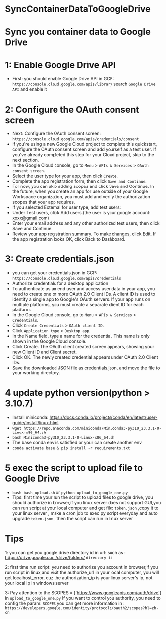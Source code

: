 # SyncContainerDataToGoogleDrive

# Sync you container data to Google Drive

# 1: Enable Google Drive API
* First: you should enable Google Drive API in GCP: `https://console.cloud.google.com/apis/library`
  search `Google Drive API` and enable it


# 2: Configure the OAuth consent screen
* Next: Configure the OAuth consent screen: `https://console.cloud.google.com/apis/credentials/consent`
* If you're using a new Google Cloud project to complete this quickstart, configure the OAuth consent screen and add yourself as a test user. If you've already completed this step for your Cloud project, skip to the next section.
* In the Google Cloud console, go to `Menu`  > `APIs & Services` > `OAuth consent screen`.
* Select the user type for your app, then click `Create`.
* Complete the app registration form, then click `Save and Continue`.
* For now, you can skip adding scopes and click Save and Continue. In the future, when you create an app for use outside of your Google Workspace organization, you must add and verify the authorization scopes that your app requires.
* If you selected External for user type, add test users:
* Under Test users, click Add users.(the user is your google account: xxxx@gmail.com)
* Enter your email address and any other authorized test users, then click Save and Continue.
* Review your app registration summary. To make changes, click Edit. If the app registration looks OK, click Back to Dashboard.

# 3: Create credentials.json
* you can get your credentials.json in GCP: `https://console.cloud.google.com/apis/credentials`
* Authorize credentials for a desktop application
* To authenticate as an end user and access user data in your app, you need to create one or more OAuth 2.0 Client IDs. A client ID is used to identify a single app to Google's OAuth servers. If your app runs on multiple platforms, you must create a separate client ID for each platform.
* In the Google Cloud console, go to `Menu` > `APIs & Services` > `Credentials`.
* Click `Create Credentials` > `OAuth client ID`.
* Click `Application type` > `Desktop app`.
* In the Name field, type a name for the credential. This name is only shown in the Google Cloud console.
* Click Create. The OAuth client created screen appears, showing your new Client ID and Client secret.
* Click OK. The newly created credential appears under OAuth 2.0 Client IDs.
* Save the downloaded JSON file as credentials.json, and move the file to your working directory.


# 4 update python version(python > 3.10.7)
* Install miniconda: https://docs.conda.io/projects/conda/en/latest/user-guide/install/linux.html
* `wget https://repo.anaconda.com/miniconda/Miniconda3-py310_23.3.1-0-Linux-x86_64.sh`
* `bash Miniconda3-py310_23.3.1-0-Linux-x86_64.sh`
* The base conda env is satisfied or your can create another env
* `conda activate base & pip install -r requirements.txt`

# 5 exec the script to upload file to Google Drive
* `bash bash_upload.sh` or `python upload_to_google_one.py`
* Tips: first time your run the script to upload files to google drive, you should authorize in browser,if you linux server does not support GUI,you can run script at your local computer and get file: `token.json` ,copy it to your linux server , make a cron job to exec py script everyday and auto upgrade `token.json` , then the script can run in linux server


# Tips
1: you can get you google drive directory id in url:
  such as : https://drive.google.com/drive/folders/ `directory id`

2: first time run script: you need to authorize you account in browser,if you run script in linux,and visit the authorize_url in your local computer, you will get localhost_error, cuz the authorization_ip is your linux server's ip, not your local ip in windows server

3: Pay attention to the SCOPES = ['https://www.googleapis.com/auth/drive'] in `upload_to_google_one.py`
If you want to control you authority, you need to config the param: `SCOPES`
you can get more information in : `https://developers.google.com/identity/protocols/oauth2/scopes?hl=zh-cn`


